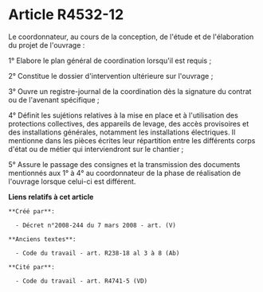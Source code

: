 # Article R4532-12

Le coordonnateur, au cours de la conception, de l'étude et de l'élaboration du projet de l'ouvrage :

1° Elabore le plan général de coordination lorsqu'il est requis ;

2° Constitue le dossier d'intervention ultérieure sur l'ouvrage ;

3° Ouvre un registre-journal de la coordination dès la signature du contrat ou de l'avenant spécifique ;

4° Définit les sujétions relatives à la mise en place et à l'utilisation des protections collectives, des appareils de
levage, des accès provisoires et des installations générales, notamment les installations électriques. Il mentionne dans les
pièces écrites leur répartition entre les différents corps d'état ou de métier qui interviendront sur le chantier ;

5° Assure le passage des consignes et la transmission des documents mentionnés aux 1° à 4° au coordonnateur de la phase de
réalisation de l'ouvrage lorsque celui-ci est différent.

**Liens relatifs à cet article**

	**Créé par**:

	  - Décret n°2008-244 du 7 mars 2008 - art. (V)

	**Anciens textes**:

	  - Code du travail - art. R238-18 al 3 à 8 (Ab)

	**Cité par**:

	  - Code du travail - art. R4741-5 (VD)

